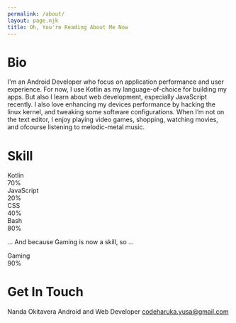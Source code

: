 ```yaml
---
permalink: /about/
layout: page.njk
title: Oh, You're Reading About Me Now
---
```


# Bio

I'm an Android Developer who focus on application performance and user experience.
For now, I use Kotlin as my language-of-choice for building my apps. But also I learn about web development, especially JavaScript recently.
I also love enhancing my devices performance by hacking the linux kernel, and tweaking some software configurations.
When I’m not on the text editor, I enjoy playing video games, shopping, watching movies, and ofcourse listening to melodic-metal music.

# Skill

<div class="progress">
  <div class="progress__name">Kotlin</div><div class="progress-percent">70%</div>
  <div class="progress__bar--wrapper"><div class="progress__bar" style="width:70%"></div></div>
</div>

<div class="progress">
  <div class="progress__name">JavaScript</div><div class="progress-percent">20%</div>
  <div class="progress__bar--wrapper"><div class="progress__bar" style="width:20%"></div></div>
</div>

<div class="progress">
  <div class="progress__name">CSS</div><div class="progress-percent">40%</div>
  <div class="progress__bar--wrapper"><div class="progress__bar" style="width:40%"></div></div>
</div>

<div class="progress">
  <div class="progress__name">Bash</div><div class="progress-percent">80%</div>
  <div class="progress__bar--wrapper"><div class="progress__bar" style="width:80%"></div></div>
</div>

... And because Gaming is now a skill, so ...

<div class="progress">
  <div class="progress__name">Gaming</div><div class="progress-percent">90%</div>
  <div class="progress__bar--wrapper"><div class="progress__bar" style="width:90%"></div></div>
</div>

# Get In Touch

Nanda Okitavera
Android and Web Developer
codeharuka.yusa@gmail.com

<h1>
<a aria-label="twitter" href="{{ metadata.author.twitter }}"><i class="fea-twitter"></i></a>
&nbsp;<a aria-label="github" href="{{ metadata.author.github }}"><i class="fea-github"></i></a>
&nbsp;<a aria-label="email" href="mailto:{{ metadata.author.email }}"><i class="fea-mail"></i></a>
</h1>
